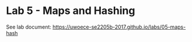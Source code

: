 # Lab 5 - Maps and Hashing

See lab document: <https://uwoece-se2205b-2017.github.io/labs/05-maps-hash>
